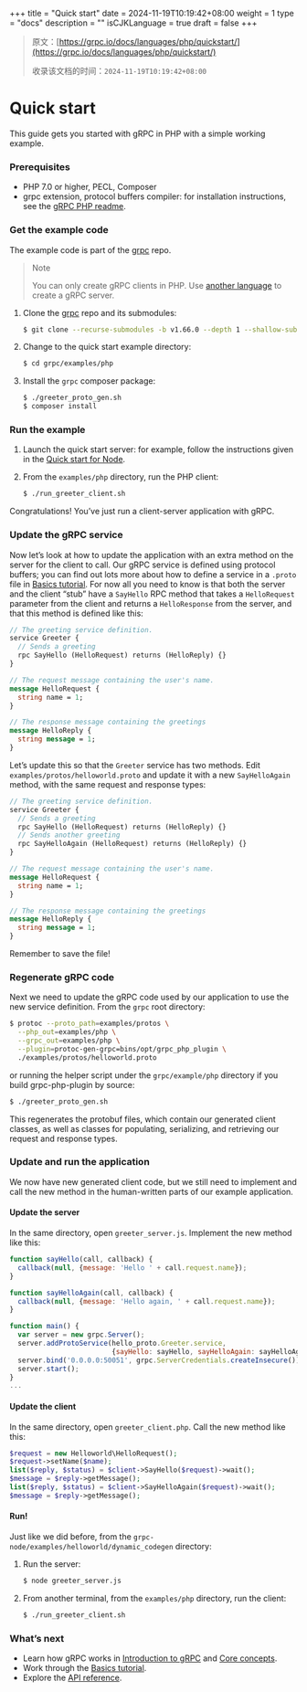 +++
title = "Quick start"
date = 2024-11-19T10:19:42+08:00
weight = 1
type = "docs"
description = ""
isCJKLanguage = true
draft = false
+++

> 原文：[https://grpc.io/docs/languages/php/quickstart/](https://grpc.io/docs/languages/php/quickstart/)
>
> 收录该文档的时间：`2024-11-19T10:19:42+08:00`

# Quick start

This guide gets you started with gRPC in PHP with a simple working example.



### Prerequisites

- PHP 7.0 or higher, PECL, Composer
- grpc extension, protocol buffers compiler: for installation instructions, see the [gRPC PHP readme](https://github.com/grpc/grpc/blob/v1.66.0/src/php/README.md).

### Get the example code

The example code is part of the [grpc](https://github.com/grpc/grpc) repo.

> Note
>
> You can only create gRPC clients in PHP. Use [another language](https://grpc.io/docs/languages/) to create a gRPC server.

1. Clone the [grpc](https://github.com/grpc/grpc) repo and its submodules:

   ```sh
   $ git clone --recurse-submodules -b v1.66.0 --depth 1 --shallow-submodules https://github.com/grpc/grpc
   ```

2. Change to the quick start example directory:

   ```sh
   $ cd grpc/examples/php
   ```

3. Install the `grpc` composer package:

   ```sh
   $ ./greeter_proto_gen.sh
   $ composer install
   ```

### Run the example

1. Launch the quick start server: for example, follow the instructions given in the [Quick start for Node](https://grpc.io/docs/languages/node/quickstart/).

2. From the `examples/php` directory, run the PHP client:

   ```sh
   $ ./run_greeter_client.sh
   ```

Congratulations! You’ve just run a client-server application with gRPC.

### Update the gRPC service

Now let’s look at how to update the application with an extra method on the server for the client to call. Our gRPC service is defined using protocol buffers; you can find out lots more about how to define a service in a `.proto` file in [Basics tutorial](https://grpc.io/docs/languages/php/basics/). For now all you need to know is that both the server and the client “stub” have a `SayHello` RPC method that takes a `HelloRequest` parameter from the client and returns a `HelloResponse` from the server, and that this method is defined like this:

```protobuf
// The greeting service definition.
service Greeter {
  // Sends a greeting
  rpc SayHello (HelloRequest) returns (HelloReply) {}
}

// The request message containing the user's name.
message HelloRequest {
  string name = 1;
}

// The response message containing the greetings
message HelloReply {
  string message = 1;
}
```

Let’s update this so that the `Greeter` service has two methods. Edit `examples/protos/helloworld.proto` and update it with a new `SayHelloAgain` method, with the same request and response types:

```protobuf
// The greeting service definition.
service Greeter {
  // Sends a greeting
  rpc SayHello (HelloRequest) returns (HelloReply) {}
  // Sends another greeting
  rpc SayHelloAgain (HelloRequest) returns (HelloReply) {}
}

// The request message containing the user's name.
message HelloRequest {
  string name = 1;
}

// The response message containing the greetings
message HelloReply {
  string message = 1;
}
```

Remember to save the file!

### Regenerate gRPC code

Next we need to update the gRPC code used by our application to use the new service definition. From the `grpc` root directory:

```sh
$ protoc --proto_path=examples/protos \
  --php_out=examples/php \
  --grpc_out=examples/php \
  --plugin=protoc-gen-grpc=bins/opt/grpc_php_plugin \
  ./examples/protos/helloworld.proto
```

or running the helper script under the `grpc/example/php` directory if you build grpc-php-plugin by source:

```sh
$ ./greeter_proto_gen.sh
```

This regenerates the protobuf files, which contain our generated client classes, as well as classes for populating, serializing, and retrieving our request and response types.

### Update and run the application

We now have new generated client code, but we still need to implement and call the new method in the human-written parts of our example application.

#### Update the server

In the same directory, open `greeter_server.js`. Implement the new method like this:

```js
function sayHello(call, callback) {
  callback(null, {message: 'Hello ' + call.request.name});
}

function sayHelloAgain(call, callback) {
  callback(null, {message: 'Hello again, ' + call.request.name});
}

function main() {
  var server = new grpc.Server();
  server.addProtoService(hello_proto.Greeter.service,
                         {sayHello: sayHello, sayHelloAgain: sayHelloAgain});
  server.bind('0.0.0.0:50051', grpc.ServerCredentials.createInsecure());
  server.start();
}
...
```

#### Update the client

In the same directory, open `greeter_client.php`. Call the new method like this:

```php
$request = new Helloworld\HelloRequest();
$request->setName($name);
list($reply, $status) = $client->SayHello($request)->wait();
$message = $reply->getMessage();
list($reply, $status) = $client->SayHelloAgain($request)->wait();
$message = $reply->getMessage();
```

#### Run!

Just like we did before, from the `grpc-node/examples/helloworld/dynamic_codegen` directory:

1. Run the server:

   ```sh
   $ node greeter_server.js
   ```

2. From another terminal, from the `examples/php` directory, run the client:

   ```sh
   $ ./run_greeter_client.sh
   ```

### What’s next

- Learn how gRPC works in [Introduction to gRPC](https://grpc.io/docs/what-is-grpc/introduction/) and [Core concepts](https://grpc.io/docs/what-is-grpc/core-concepts/).
- Work through the [Basics tutorial](https://grpc.io/docs/languages/php/basics/).
- Explore the [API reference](https://grpc.io/docs/languages/php/api).
